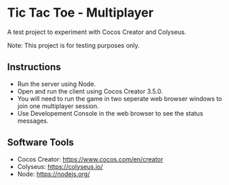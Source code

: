 # Tic Tac Toe - Multiplayer
A test project to experiment with Cocos Creator and Colyseus.

Note: This project is for testing purposes only.

## Instructions
- Run the server using Node.
- Open and run the client using Cocos Creator 3.5.0.
- You will need to run the game in two seperate web browser windows to join one multiplayer session.
- Use Developement Console in the web browser to see the status messages.

## Software Tools
- Cocos Creator: https://www.cocos.com/en/creator
- Colyseus: https://colyseus.io/
- Node: https://nodejs.org/
